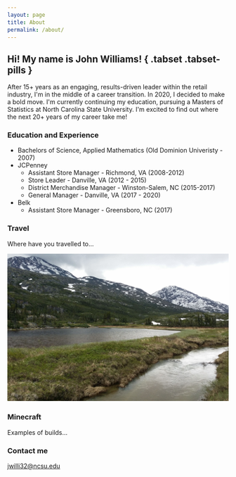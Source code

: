```yaml
---
layout: page
title: About
permalink: /about/
---
```


## Hi!  My name is John Williams! { .tabset .tabset-pills }  

After 15+ years as an engaging, results-driven leader within the retail industry, I'm in the middle of a career transition.  In 2020, I decided to make a bold move.  I'm currently continuing my education, pursuing a Masters of Statistics at North Carolina State University.  I'm excited to find out where the next 20+ years of my career take me!

### Education and Experience

* Bachelors of Science, Applied Mathematics (Old Dominion Univeristy - 2007)
* JCPenney
    - Assistant Store Manager - Richmond, VA (2008-2012)
    - Store Leader - Danville, VA (2012 - 2015)
    - District Merchandise Manager - Winston-Salem, NC (2015-2017)
    - General Manager - Danville, VA (2017 - 2020)
* Belk
    - Assistant Store Manager - Greensboro, NC (2017)

### Travel

Where have you travelled to...

![Alaska](images/Alaska2.jpg?v=4&s=200)

### Minecraft

Examples of builds...

### Contact me

[jwilli32@ncsu.edu](mailto:jwilli32@ncsu.edu)
